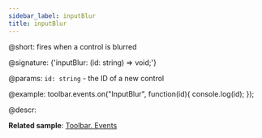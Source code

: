 ```yaml
---
sidebar_label: inputBlur
title: inputBlur
---          
```


@short: fires when a control is blurred

@signature: {'inputBlur: (id: string) => void;'}

@params:
`id: string` - the ID of a new control

@example:
toolbar.events.on("InputBlur", function(id){
    console.log(id);
});

@descr:

**Related sample**: [Toolbar. Events](https://snippet.dhtmlx.com/xvak1p5y)
